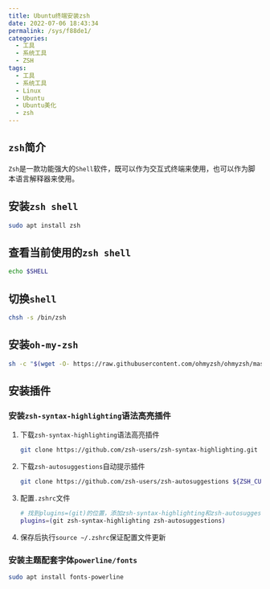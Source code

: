 ```yaml
---
title: Ubuntu终端安装zsh
date: 2022-07-06 18:43:34
permalink: /sys/f88de1/
categories:
  - 工具
  - 系统工具
  - ZSH
tags:
  - 工具
  - 系统工具
  - Linux
  - Ubuntu
  - Ubuntu美化
  - zsh
---
```


## `zsh`简介

`Zsh`是一款功能强大的`Shell`软件，既可以作为交互式终端来使用，也可以作为脚本语言解释器来使用。

<!-- more -->

<InArticleAdsense
    data-ad-client="ca-pub-1725717718088510"
    data-ad-slot="4281148213">
</InArticleAdsense>

## 安装`zsh shell`

``` bash
sudo apt install zsh
```

## 查看当前使用的`zsh shell`

``` bash
echo $SHELL
```

## 切换`shell`

``` bash
chsh -s /bin/zsh
```

## 安装`oh-my-zsh`

``` bash
sh -c "$(wget -O- https://raw.githubusercontent.com/ohmyzsh/ohmyzsh/master/tools/install.sh)"
```

## 安装插件

### 安装`zsh-syntax-highlighting`语法高亮插件

1. 下载`zsh-syntax-highlighting`语法高亮插件

    ``` bash
    git clone https://github.com/zsh-users/zsh-syntax-highlighting.git ${ZSH_CUSTOM:-~/.oh-my-zsh}/plugins/zsh-syntax-highlighting
    ```

2. 下载`zsh-autosuggestions`自动提示插件

    ``` bash
    git clone https://github.com/zsh-users/zsh-autosuggestions ${ZSH_CUSTOM:-~/.oh-my-zsh}/plugins/zsh-autosuggestions
    ```

3. 配置`.zshrc`文件

    ``` bash
    # 找到plugins=(git)的位置，添加zsh-syntax-highlighting和zsh-autosuggestions
    plugins=(git zsh-syntax-highlighting zsh-autosuggestions)
    ```

4. 保存后执行`source ~/.zshrc`保证配置文件更新

### 安装主题配套字体`powerline/fonts`

``` bash
sudo apt install fonts-powerline
```


